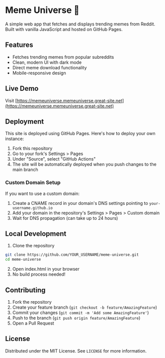 # Meme Universe 🚀

A simple web app that fetches and displays trending memes from Reddit. Built with vanilla JavaScript and hosted on GitHub Pages.

## Features
- Fetches trending memes from popular subreddits
- Clean, modern UI with dark mode
- Direct meme download functionality
- Mobile-responsive design

## Live Demo
Visit [https://memeuniverse.memeuniverse.great-site.net](https://memeuniverse.memeuniverse.great-site.net)

## Deployment
This site is deployed using GitHub Pages. Here's how to deploy your own instance:

1. Fork this repository
2. Go to your fork's Settings > Pages
3. Under "Source", select "GitHub Actions"
4. The site will be automatically deployed when you push changes to the main branch

### Custom Domain Setup
If you want to use a custom domain:
1. Create a CNAME record in your domain's DNS settings pointing to `your-username.github.io`
2. Add your domain in the repository's Settings > Pages > Custom domain
3. Wait for DNS propagation (can take up to 24 hours)

## Local Development
1. Clone the repository
```bash
git clone https://github.com/YOUR_USERNAME/meme-universe.git
cd meme-universe
```

2. Open index.html in your browser
3. No build process needed!

## Contributing
1. Fork the repository
2. Create your feature branch (`git checkout -b feature/AmazingFeature`)
3. Commit your changes (`git commit -m 'Add some AmazingFeature'`)
4. Push to the branch (`git push origin feature/AmazingFeature`)
5. Open a Pull Request

## License
Distributed under the MIT License. See `LICENSE` for more information.
